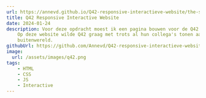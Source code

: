 ```yaml
---
url: https://annevd.github.io/Q42-responsive-interactieve-website/the-sprint-main/public/
title: Q42 Responsive Interactive Website
date: 2024-01-24
description: Voor deze opdracht moest ik een pagina bouwen voor de Q42 website.
    Op deze website wilde Q42 graag met trots al hun collega's tonen aan de
    buitenwereld.
githubUrl: https://github.com/Annevd/Q42-responsive-interactieve-website
image:
  url: /assets/images/q42.png
tags:
    - HTML
    - CSS
    - JS
    - Interactive
---
```

